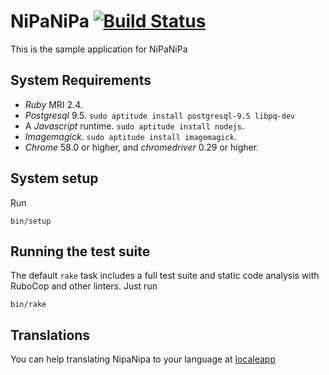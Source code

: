 # NiPaNiPa [![Build Status][ci-badge]][ci-url]

This is the sample application for NiPaNiPa

[ci-badge]: https://circleci.com/gh/deivid-rodriguez/nipanipa.svg?style=svg
[ci-url]: https://circleci.com/gh/deivid-rodriguez/nipanipa

## System Requirements

* _Ruby_ MRI 2.4.
* _Postgresql_ 9.5. `sudo aptitude install postgresql-9.5 libpq-dev`
* A _Javascript_ runtime. `sudo aptitude install nodejs`.
* _Imagemagick_. `sudo aptitude install imagemagick`.
* _Chrome_ 58.0 or higher, and _chromedriver_ 0.29 or higher.

## System setup

Run

```shell
bin/setup
```

## Running the test suite

The default `rake` task includes a full test suite and static code analysis
with RuboCop and other linters. Just run

```
bin/rake
```

## Translations

You can help translating NipaNipa to your language at
[localeapp](https://www.localeapp.com/projects/7834)
